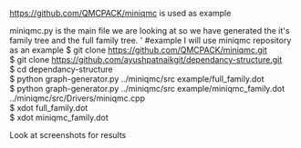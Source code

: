 https://github.com/QMCPACK/miniqmc is used as example 

miniqmc.py is the main file we are looking at so we have generated the it's family tree and the full family tree. 
'
#example I will use miniqmc repository as an example 
$ git clone https://github.com/QMCPACK/miniqmc.git <br />
$ git clone https://github.com/ayushpatnaikgit/dependancy-structure.git <br />
$ cd dependancy-structure <br />
$ python graph-generator.py ../miniqmc/src example/full_family.dot <br />
$ python graph-generator.py ../miniqmc/src example/miniqmc_family.dot ../miniqmc/src/Drivers/miniqmc.cpp <br />
$ xdot full_family.dot <br />
$ xdot miniqmc_family.dot <br />

Look at screenshots for results 
